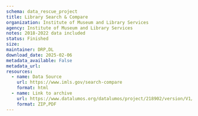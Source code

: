 ```yaml
---
schema: data_rescue_project 
title: Library Search & Compare
organization: Institute of Museum and Library Services
agency: Institute of Museum and Library Services
notes: 2018-2022 data included
status: Finished
size: 
maintainer: DRP,DL
download_date: 2025-02-06
metadata_available: False
metadata_url: 
resources:
  - name: Data Source
    url: https://www.imls.gov/search-compare
    format: html
  - name: Link to archive
    url: https://www.datalumos.org/datalumos/project/218902/version/V1/view
    format: ZIP,PDF
---
```

